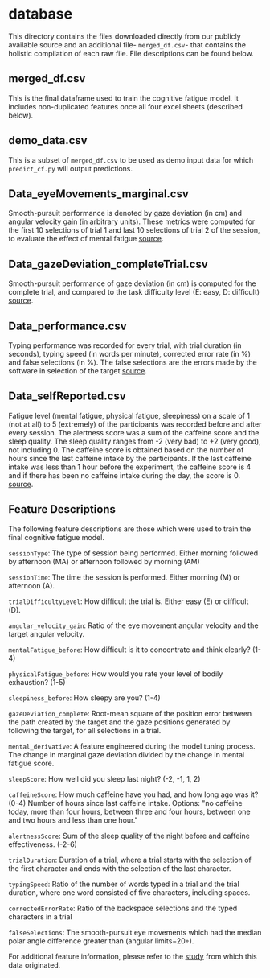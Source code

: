# database

This directory contains the files downloaded directly from our publicly available source and an additional file- `merged_df.csv`- that contains the holistic compilation of each raw file. File descriptions can be found below.

## merged_df.csv
This is the final dataframe used to train the cognitive fatigue model. It includes non-duplicated features once all four excel sheets (described below).

## demo_data.csv
This is a subset of `merged_df.csv` to be used as demo input data for which `predict_cf.py` will output predictions. 

## Data_eyeMovements_marginal.csv
Smooth-pursuit performance is denoted by gaze deviation (in cm) and angular velocity gain (in arbitrary units). These metrics were computed for the first 10 selections of trial 1 and last 10 selections of trial 2 of the session, to evaluate the effect of mental fatigue [source](https://dataverse.harvard.edu/dataset.xhtml?persistentId=doi:10.7910/DVN/6IZ0TK&version=1.0).

## Data_gazeDeviation_completeTrial.csv
Smooth-pursuit performance of gaze deviation (in cm) is computed for the complete trial, and compared to the task difficulty level (E: easy, D: difficult) [source](https://dataverse.harvard.edu/dataset.xhtml?persistentId=doi:10.7910/DVN/6IZ0TK&version=1.0).

## Data_performance.csv
Typing performance was recorded for every trial, with trial duration (in seconds), typing speed (in words per minute), corrected error rate (in %) and false selections (in %). The false selections are the errors made by the software in selection of the target [source](https://dataverse.harvard.edu/dataset.xhtml?persistentId=doi:10.7910/DVN/6IZ0TK&version=1.0).

## Data_selfReported.csv
Fatigue level (mental fatigue, physical fatigue, sleepiness) on a scale of 1 (not at all) to 5 (extremely) of the participants was recorded before and after every session. The alertness score was a sum of the caffeine score and the sleep quality. The sleep quality ranges from -2 (very bad) to +2 (very good), not including 0. The caffeine score is obtained based on the number of hours since the last caffeine intake by the participants. If the last caffeine intake was less than 1 hour before the experiment, the caffeine score is 4 and if there has been no caffeine intake during the day, the score is 0. [source](https://dataverse.harvard.edu/dataset.xhtml?persistentId=doi:10.7910/DVN/6IZ0TK&version=1.0).

## Feature Descriptions
The following feature descriptions are those which were used to train the final cognitive fatigue model.

`sessionType`: The type of session being performed. Either morning followed by afternoon (MA) or afternoon followed by morning (AM)

`sessionTime`: The time the session is performed. Either morning (M) or afternoon (A).

`trialDifficultyLevel`: How difficult the trial is. Either easy (E) or difficult (D).

`angular_velocity_gain`: Ratio of the eye movement angular velocity and the target angular velocity.

`mentalFatigue_before`: How difficult is it to concentrate and think clearly? (1-4)

`physicalFatigue_before`: How would you rate your level of bodily exhaustion? (1-5)

`sleepiness_before`: How sleepy are you? (1-4)

`gazeDeviation_complete`: Root-mean square of the position error between the path created by the target and the gaze positions generated by following the target, for all selections in a trial.

`mental_derivative`: A feature engineered during the model tuning process. The change in marginal gaze deviation divided by the change in mental fatigue score.

`sleepScore`: How well did you sleep last night? (-2, -1, 1, 2)

`caffeineScore`: How much caffeine have you had, and how long ago was it? (0-4) Number of hours since last caffeine intake. Options: "no caffeine today, more than four hours, between three and four hours, between one and two hours and less than one hour."

`alertnessScore`: Sum of the sleep quality of the night before and caffeine effectiveness. (-2-6)

`trialDuration`: Duration of a trial, where a trial starts with the selection of the first character and ends with the selection of the last character.

`typingSpeed`: Ratio of the number of words typed in a trial and the trial duration, where one word consisted of five characters, including spaces.

`correctedErrorRate`: Ratio of the backspace selections and the typed characters in a trial

`falseSelections`: The smooth-pursuit eye movements which had the median polar angle difference greater than (angular limits−20◦).

For additional feature information, please refer to the [study](https://dataverse.harvard.edu/dataset.xhtml?persistentId=doi:10.7910/DVN/6IZ0TK) from which this data originated.

